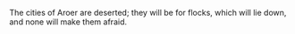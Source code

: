 The cities of Aroer are deserted; they will be for flocks, which will lie down, and none will make them afraid.
